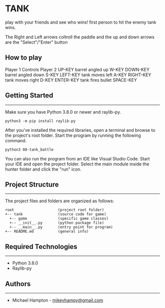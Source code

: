 # TANK
play with your friends and see who wins! first person to hit the enemy tank wins.

The Right and Left arrows coltroll the paddle and the up and down arrows are the "Select"/"Enter" button

## How to play

Player 1              Controls             Player 2
 UP-KEY           barrel angled up           W-KEY
DOWN-KEY         barrel angled down          S-KEY
LEFT-KEY           tank moves left           A-KEY
RIGHT-KEY         tank moves right           D-KEY
ENTER-KEY         tank fires bullet        SPACE-KEY
## Getting Started
---
Make sure you have Python 3.8.0 or newer and raylib-py.
```
python3 -m pip install raylib-py
```
After you've installed the required libraries, open a terminal and browse to the 
project's root folder. Start the program by running the following command.
```
python3 08-tank_battle 
```
You can also run the program from an IDE like Visual Studio Code. Start your IDE 
and open the project folder. Select the main module inside the hunter folder and 
click the "run" icon.

## Project Structure
---
The project files and folders are organized as follows:
```
root                    (project root folder)
+-- tank                (source code for game)
  +-- game              (specific game classes)
  +-- __init__.py       (python package file)
  +-- __main__.py       (entry point for program)
+-- README.md           (general info)
```

## Required Technologies
---
* Python 3.8.0
* Raylib-py

## Authors
---
* Michael Hampton - mikeyhampy@gmail.com
